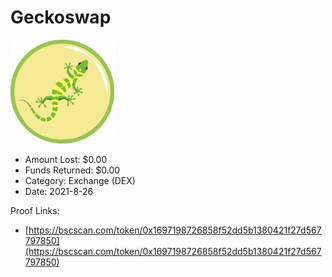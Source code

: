 # Geckoswap
![Geckoswap](/rektimages/Geckoswap.png)
- Amount Lost: $0.00
- Funds Returned: $0.00
- Category: Exchange (DEX)
- Date: 2021-8-26



Proof Links:
- [https://bscscan.com/token/0x1697198726858f52dd5b1380421f27d567797850](https://bscscan.com/token/0x1697198726858f52dd5b1380421f27d567797850)



